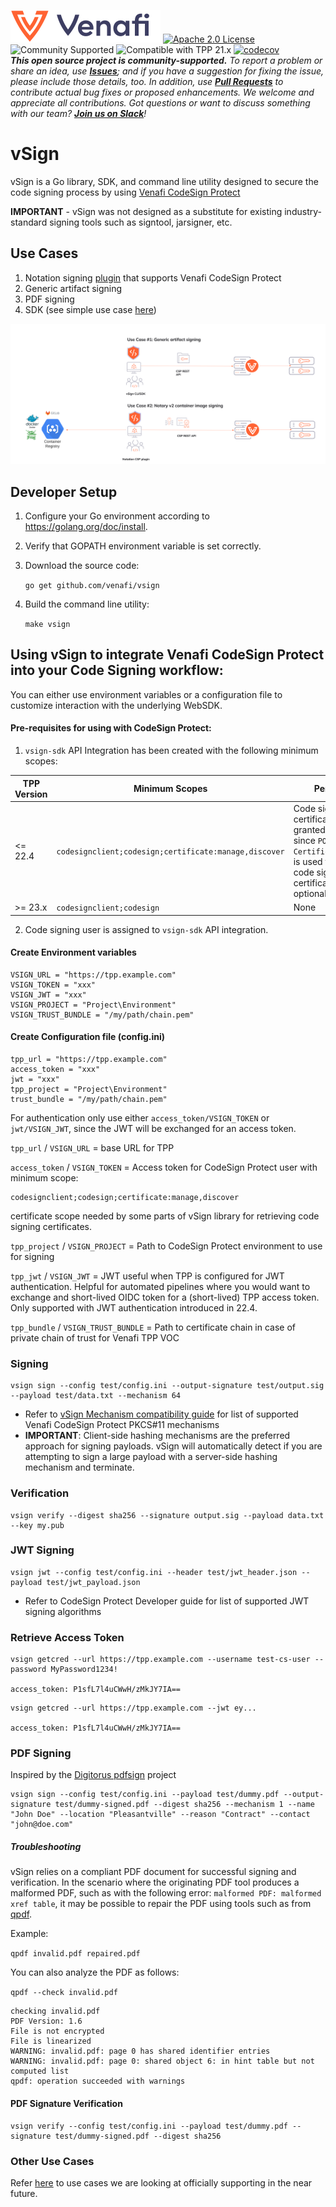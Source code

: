 [![Venafi](https://raw.githubusercontent.com/Venafi/.github/master/images/Venafi_logo.png)](https://www.venafi.com/)
[![Apache 2.0 License](https://img.shields.io/badge/License-Apache%202.0-blue.svg)](https://opensource.org/licenses/Apache-2.0)
![Community Supported](https://img.shields.io/badge/Support%20Level-Community-brightgreen)
![Compatible with TPP 21.x](https://img.shields.io/badge/Compatibility-TPP%2021.x-f9a90c)
[![codecov](https://codecov.io/gh/zosocanuck/vsign/branch/main/graph/badge.svg?token=9CF4DJTZBC)](https://codecov.io/gh/venafi/vsign)  
_**This open source project is community-supported.** To report a problem or share an idea, use
**[Issues](../../issues)**; and if you have a suggestion for fixing the issue, please include those details, too.
In addition, use **[Pull Requests](../../pulls)** to contribute actual bug fixes or proposed enhancements.
We welcome and appreciate all contributions. Got questions or want to discuss something with our team?
**[Join us on Slack](https://join.slack.com/t/venafi-integrations/shared_invite/zt-i8fwc379-kDJlmzU8OiIQOJFSwiA~dg)**!_

# vSign

vSign is a Go library, SDK, and command line utility designed to secure the code signing process by using
[Venafi CodeSign Protect](https://venafi.com/codesign-protect/)

**IMPORTANT** - vSign was not designed as a substitute for existing industry-standard signing tools such as signtool, jarsigner, etc.

## Use Cases
1. Notation signing [plugin](https://github.com/venafi/notation-venafi-csp) that supports Venafi CodeSign Protect 
2. Generic artifact signing
3. PDF signing
4. SDK (see simple use case [here](examples/simple-cli))

![](media/usecases.png)

## Developer Setup
1. Configure your Go environment according to https://golang.org/doc/install.
2. Verify that GOPATH environment variable is set correctly.
3. Download the source code:

   `go get github.com/venafi/vsign`
4. Build the command line utility:

   `make vsign`

## Using vSign to integrate Venafi CodeSign Protect into your Code Signing workflow:

You can either use environment variables or a configuration file to customize interaction with the underlying WebSDK.

#### Pre-requisites for using with CodeSign Protect:
1. `vsign-sdk` API Integration has been created with the following minimum scopes: 
   
| TPP Version | Minimum Scopes | Permissions |
| ----------- | -------------- | ----------- |
| <= 22.4 | `codesignclient;codesign;certificate:manage,discover` | Code signing certificate must be granted `View,Read` since `POST Certificates/Retrieve` is used to fetch the code signing certificates and optional chain |
| >= 23.x | `codesignclient;codesign` | None |

2. Code signing user is assigned to `vsign-sdk` API integration.

#### Create Environment variables

```
VSIGN_URL = "https://tpp.example.com"
VSIGN_TOKEN = "xxx"
VSIGN_JWT = "xxx"
VSIGN_PROJECT = "Project\Environment"
VSIGN_TRUST_BUNDLE = "/my/path/chain.pem"
```

#### Create Configuration file (config.ini)

```
tpp_url = "https://tpp.example.com" 
access_token = "xxx"
jwt = "xxx"
tpp_project = "Project\Environment"
trust_bundle = "/my/path/chain.pem"
```

For authentication only use either `access_token/VSIGN_TOKEN` or `jwt/VSIGN_JWT`, since the JWT will be exchanged for an access token.

`tpp_url` / `VSIGN_URL` = base URL for TPP

`access_token` / `VSIGN_TOKEN` = Access token for CodeSign Protect user with minimum scope:

```
codesignclient;codesign;certificate:manage,discover
```

certificate scope needed by some parts of vSign library for retrieving code signing certificates.

`tpp_project` / `VSIGN_PROJECT` = Path to CodeSign Protect environment to use for signing

`tpp_jwt` / `VSIGN_JWT` = JWT useful when TPP is configured for JWT authentication.  Helpful for automated pipelines where you would want to exchange and short-lived OIDC token for a (short-lived) TPP access token.  Only supported with JWT authentication introduced in 22.4.

`tpp_bundle` / `VSIGN_TRUST_BUNDLE` = Path to certificate chain in case of private chain of trust for Venafi TPP VOC

### Signing
   ```
   vsign sign --config test/config.ini --output-signature test/output.sig --payload test/data.txt --mechanism 64
   ```
* Refer to [vSign Mechanism compatibility guide](COMPATIBILITY.md) for list of supported Venafi CodeSign Protect PKCS#11 mechanisms
* **IMPORTANT**: Client-side hashing mechanisms are the preferred approach for signing payloads.  vSign will automatically detect if you are attempting to sign a large payload with a server-side hashing mechanism and terminate.
  
### Verification
   ```
   vsign verify --digest sha256 --signature output.sig --payload data.txt --key my.pub
   ```

### JWT Signing
   ```
   vsign jwt --config test/config.ini --header test/jwt_header.json --payload test/jwt_payload.json
   ```
* Refer to CodeSign Protect Developer guide for list of supported JWT signing algorithms

### Retrieve Access Token
   ```
   vsign getcred --url https://tpp.example.com --username test-cs-user --password MyPassword1234!
   
   access_token: P1sfL7l4uCWwH/zMkJY7IA==
   ```

   ```
   vsign getcred --url https://tpp.example.com --jwt ey...
   
   access_token: P1sfL7l4uCWwH/zMkJY7IA==
   ```

### PDF Signing

Inspired by the [Digitorus pdfsign](https://github.com/digitorus/pdfsign) project

```
vsign sign --config test/config.ini --payload test/dummy.pdf --output-signature test/dummy-signed.pdf --digest sha256 --mechanism 1 --name "John Doe" --location "Pleasantville" --reason "Contract" --contact "john@doe.com"
```

##### Troubleshooting

vSign relies on a compliant PDF document for successful signing and verification.  In the scenario where the originating PDF tool produces a malformed PDF, such as with the following error: `malformed PDF: malformed xref table`, it may be possible to repair the PDF using tools such as from [qpdf](https://github.com/qpdf/qpdf).

Example:

`qpdf invalid.pdf repaired.pdf`

You can also analyze the PDF as follows:

`qpdf --check invalid.pdf`

```
checking invalid.pdf
PDF Version: 1.6
File is not encrypted
File is linearized
WARNING: invalid.pdf: page 0 has shared identifier entries
WARNING: invalid.pdf: page 0: shared object 6: in hint table but not computed list
qpdf: operation succeeded with warnings
```

#### PDF Signature Verification

```
vsign verify --config test/config.ini --payload test/dummy.pdf --signature test/dummy-signed.pdf --digest sha256
```
### Other Use Cases

Refer [here](EXPERIMENTAL.md) to use cases we are looking at officially supporting in the near future.